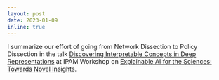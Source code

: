```yaml
---
layout: post
date: 2023-01-09
inline: true
---
```

I summarize our effort of going from Network Dissection to Policy Dissection in the talk <a href="http://www.ipam.ucla.edu/programs/workshops/explainable-ai-for-the-sciences-towards-novel-insights/?tab=schedule&wvideo=5jtrcaig3w">Discovering Interpretable Concepts in Deep Representations</a> at IPAM Workshop on <a href="http://www.ipam.ucla.edu/programs/workshops/explainable-ai-for-the-sciences-towards-novel-insights/?tab=schedule">Explainable AI for the Sciences: Towards Novel Insights</a>. 
